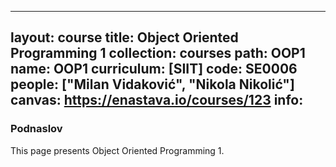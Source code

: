 
---
layout: course
title: Object Oriented Programming 1
collection: courses
path: OOP1
name: OOP1
curriculum: [SIIT]
code: SE0006
people: ["Milan Vidaković", "Nikola Nikolić"]
canvas: https://enastava.io/courses/123
info:
---


### Podnaslov

This page presents Object Oriented Programming 1.
